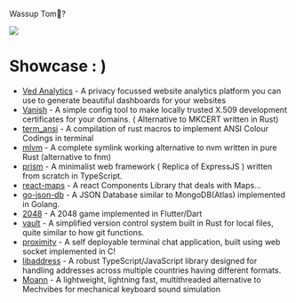   Wassup Tom👋?
   
<a href="http://www.github.com/shubhexists"><img src="https://github-readme-streak-stats.herokuapp.com/?user=shubhexists&stroke=ffffff&background=1c1917&ring=0891b2&fire=0891b2&currStreakNum=ffffff&currStreakLabel=0891b2&sideNums=ffffff&sideLabels=ffffff&dates=ffffff&hide_border=true" /></a>
# Showcase : )
- [Ved Analytics](https://vedanalytics.in) - A privacy focussed website analytics platform you can use to generate beautiful dashboards for your websites
- [Vanish](https://github.com/shubhexists/vanish) - A simple config tool to make locally trusted X.509 development certificates for your domains. ( Alternative to MKCERT written in Rust)
- [term_ansi](https://github.com/shubhexists/term_ansi) - A compilation of rust macros to implement ANSI Colour Codings in terminal
- [mlvm](https://github.com/shubhexists/mlvm) - A complete symlink working alternative to nvm written in pure Rust (alternative to fnm)
- [prism](https://github.com/shubhexists/prism) - A minimalist web framework ( Replica of ExpressJS ) written from scratch in TypeScript.
- [react-maps](https://github.com/shubhexists/react-maps) - A react Components Library that deals with Maps...
- [go-json-db](https://github.com/shubhexists/go-json-db) - A JSON Database similar to MongoDB(Atlas) implemented in Golang.
- [2048](https://github.com/shubhexists/2048) - A 2048 game implemented in Flutter/Dart
- [vault](https://github.com/shubhexists/vault) - A simplified version control system built in Rust for local files, quite similar to how git functions.
- [proximity](https://github.com/shubhexists/proximity) - A self deployable terminal chat application, built using web socket implemented in C!
- [libaddress](https://github.com/shubhexists/libaddress) - A robust TypeScript/JavaScript library designed for handling addresses across multiple countries having different formats.
- [Moann](https://github.com/shubhexists/moann) - A lightweight, lightning fast, multithreaded alternative to Mechvibes for mechanical keyboard sound simulation
